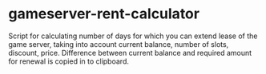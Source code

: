 # gameserver-rent-calculator

Script for calculating number of days for which you can extend lease of the game server, taking into account current balance, number of slots, discount, price. Difference between current balance and required amount for renewal is copied in to clipboard.

